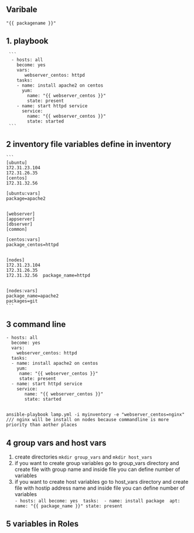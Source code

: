 ## Varibale  
```
"{{ packagename }}"
```
## 1. playbook  
     ```
      - hosts: all
        become: yes 
        vars: 
           webserver_centos: httpd
        tasks: 
        - name: install apache2 on centos 
          yum: 
            name: "{{ webserver_centos }}"
            state: present 
        - name: start httpd service 
          service: 
            name: "{{ webserver_centos }}"
            state: started 
     ```
## 2 inventory file variables define in inventory 
    ```
    [ubuntu]
    172.31.23.104    
    172.31.26.35  
    [centos]
    172.31.32.56   
    
    [ubuntu:vars]
    package=apache2 


    [webserver]
    [appserver]
    [dbserver]
    [common] 

    [centos:vars]
    package_centos=httpd 


    [nodes]
    172.31.23.104
    172.31.26.35  
    172.31.32.56  package_name=httpd


    [nodes:vars]
    package_name=apache2 
    packages=git
    ``` 

## 3 command line 
   ```
   - hosts: all
     become: yes 
     vars: 
       webserver_centos: httpd
     tasks: 
     - name: install apache2 on centos 
       yum: 
        name: "{{ webserver_centos }}"
        state: present 
     - name: start httpd service 
       service: 
          name: "{{ webserver_centos }}"
          state: started 


   ansible-playbook lamp.yml -i myinventory -e "webserver_centos=nginx" 
   /// nginx will be install on nodes because commandline is more priority than aother places 
  ``` 

## 4 group vars and host vars 
   1. create directories ```mkdir group_vars``` and ```mkdir host_vars``` 
   2. if you want to create group variables go to group_vars directory and create file with group name and inside file you can define number of variables
   3.  if you want to create host variables go to host_vars directory and create file with hostip address name and inside file you can define number of variables  
    ```
    - hosts: all
      become: yes 
      tasks: 
      - name: install package 
        apt: 
          name: "{{ package_name }}"
          state: present 
    ``` 


## 5 variables in Roles 
    


